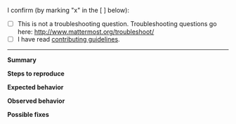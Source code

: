 I confirm (by marking "x" in the [ ] below): 

- [ ] This is not a troubleshooting question. Troubleshooting questions go here: http://www.mattermost.org/troubleshoot/
- [ ] I have read [contributing guidelines](https://github.com/mattermost/desktop/blob/master/CONTRIBUTING.md). 

---

**Summary**
<!--
Issue in one concise sentence.
-->

**Steps to reproduce**

<!--
Please include: 
- Operating System
- Mattermost Desktop App version (See **Help > Version Number**) 
- Mattermost Server version (See **Mattermost Menu > About Mattermost**, where **Mattermost Menu** can be accessed by clicking on three dots next to your profile picture) 
- Clear steps to reproduce the issue
-->

**Expected behavior**

**Observed behavior**

<!--
Please include relevant error messages and/or screenshots.
-->

**Possible fixes**

<!--
If you can, link to the line of code that might be responsible for the problem.
-->
